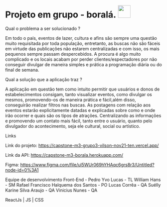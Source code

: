 # Projeto em grupo  - boralá. <img src="https://cdn.jsdelivr.net/gh/devicons/devicon/icons/react/react-original.svg"  width="40" height="40"/>


Qual o problema a ser solucionado ?

Em todo o país, eventos de lazer, cultura e afins são sempre uma questão muito requisitada por toda população, entretanto, as buscas não são fáceis em virtude das publicações não estarem centralizadas e com isso, os mais pequenos sempre passam despercebidos. A procura é algo muito complicado e os locais acabam por perder clientes/espectadores por não conseguir divulgar de maneira simples e prática a programação diária ou do final de semana.


Qual a solução que a aplicação traz ?

A aplicação em questão tem como intuito permitir que usuários e donos de estabelecimentos consigam, tanto visualizar eventos, como divulgar os mesmos, promovendo-os de maneira prática e fácil,além disso, conseguirão realizar filtros nas buscas. As postagens com relação aos eventos estarão explicitamente datadas e explicadas sobre como e onde irão ocorrer e quais são os tipos de atrações. Centralizando as informações e promovendo um contato mais fácil, tanto entre o usuário, quanto pelo divulgador do acontecimento, seja ele cultural, social ou artístico.


Links

Link do projeto: https://capstone-m3-grupo3-vilson-nov21-ten.vercel.app/

Link da API: https://capstone-m3-borala.herokuapp.com/

Figma: https://www.figma.com/file/ul5WUr069hYHAqc6grs8r3/Untitled?node-id=0%3A1


Equipe de desenvolvimento Front-End - 
Pedro Yvo Lucas - TL
William Hans - SM
Rafael Francisco Halquema dos Santos - PO
Lucas Corrêa - QA
Suélly Karine Silva Araujo - QA
Vinicius Nunes - QA


ReactJs | JS | CSS
